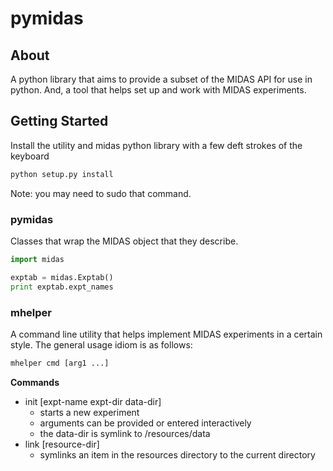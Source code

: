 # pymidas

## About
A python library that aims to provide a subset of the MIDAS API for use in python.  And, a tool that helps set up and work with MIDAS experiments.

## Getting Started
Install the utility and midas python library with a few deft strokes of the keyboard

```bash
python setup.py install
```

Note: you may need to sudo that command.

### pymidas
Classes that wrap the MIDAS object that they describe.

```python
import midas

exptab = midas.Exptab()
print exptab.expt_names
```

### mhelper
A command line utility that helps implement MIDAS experiments in a certain style.  The general usage idiom is as follows:

```bash
mhelper cmd [arg1 ...]
```

**Commands**
* init [expt-name expt-dir data-dir] 
  * starts a new experiment
  * arguments can be provided or entered interactively
  * the data-dir is symlink to <expt-dir>/resources/data
* link [resource-dir]
  * symlinks an item in the resources directory to the current directory
  
  

